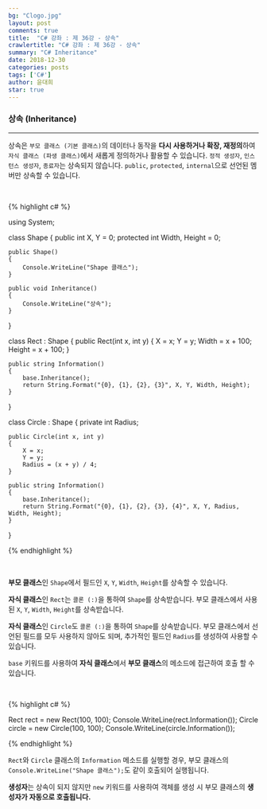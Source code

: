 ```yaml
---
bg: "Clogo.jpg"
layout: post
comments: true
title:  "C# 강좌 : 제 36강 - 상속"
crawlertitle: "C# 강좌 : 제 36강 - 상속"
summary: "C# Inheritance"
date: 2018-12-30
categories: posts
tags: ['C#']
author: 윤대희
star: true
---
```


### 상속 (Inheritance) ###
----------
상속은 `부모 클래스 (기본 클래스)`의 데이터나 동작을 **다시 사용하거나 확장, 재정의**하여 `자식 클래스 (파생 클래스)`에서 새롭게 정의하거나 활용할 수 있습니다. `정적 생성자`, `인스턴스 생성자`, `종료자`는 상속되지 않습니다. `public`, `protected`, `internal`으로 선언된 멤버만 상속할 수 있습니다.

<br>

{% highlight c# %}

using System;

class Shape
{
    public int X, Y = 0;
    protected int Width, Height = 0;

    public Shape()
    {
        Console.WriteLine("Shape 클래스");
    }

    public void Inheritance()
    {
        Console.WriteLine("상속");
    }
}

class Rect : Shape
{
    public Rect(int x, int y)
    {
        X = x;
        Y = y;
        Width = x + 100;
        Height = x + 100;
    }

    public string Information()
    {
        base.Inheritance();
        return String.Format("{0}, {1}, {2}, {3}", X, Y, Width, Height);
    }
}

class Circle : Shape
{
    private int Radius;

    public Circle(int x, int y)
    {
        X = x;
        Y = y;
        Radius = (x + y) / 4;
    }

    public string Information()
    {
        base.Inheritance();
        return String.Format("{0}, {1}, {2}, {3}, {4}", X, Y, Radius, Width, Height);
    }
}

{% endhighlight %}

<br>

**부모 클래스**인 `Shape`에서 필드인 `X`, `Y`, `Width`, `Height`를 상속할 수 있습니다.

**자식 클래스**인 `Rect`는 `콜론 (:)`을 통하여 `Shape`를 상속받습니다. 부모 클래스에서 사용된 `X`, `Y`, `Width`, `Height`를 상속받습니다.

**자식 클래스**인 `Circle`도 `콜론 (:)`을 통하여 `Shape`를 상속받습니다. 부모 클래스에서 선언된 필드를 모두 사용하지 않아도 되며, 추가적인 필드인 `Radius`를 생성하여 사용할 수 있습니다.

`base` 키워드를 사용하여 **자식 클래스**에서 **부모 클래스**의 메소드에 접근하여 호출 할 수 있습니다.

<br>

{% highlight c# %}

Rect rect = new Rect(100, 100);
Console.WriteLine(rect.Information());
Circle circle = new Circle(100, 100);
Console.WriteLine(circle.Information());

{% endhighlight %}

`Rect`와 `Circle` 클래스의 `Information` 메소드를 실행할 경우, 부모 클래스의 `Console.WriteLine("Shape 클래스");`도 같이 호출되어 실행됩니다.

**생성자**는 상속이 되지 않지만 `new` 키워드를 사용하여 객체를 생성 시 부모 클래스의 **생성자가 자동으로 호출됩니다.**




